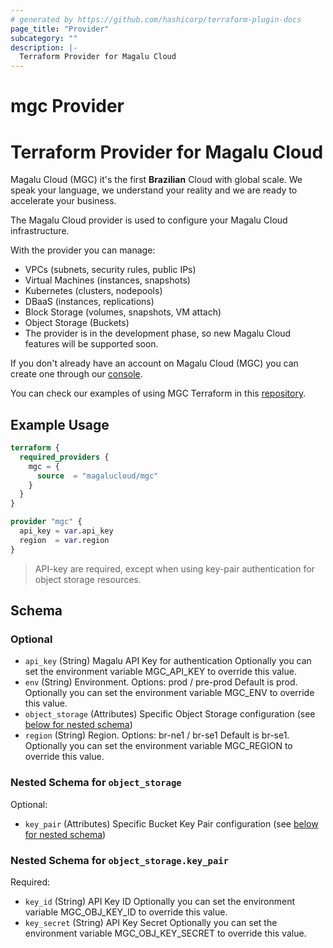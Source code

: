 ```yaml
---
# generated by https://github.com/hashicorp/terraform-plugin-docs
page_title: "Provider"
subcategory: ""
description: |-
  Terraform Provider for Magalu Cloud
---
```


# mgc Provider

# Terraform Provider for Magalu Cloud

Magalu Cloud (MGC) it's the first **Brazilian** Cloud with global scale. We speak your language, we understand your reality and we are ready to accelerate your business.

The Magalu Cloud provider is used to configure your Magalu Cloud infrastructure.

With the provider you can manage:

- VPCs (subnets, security rules, public IPs)
- Virtual Machines (instances, snapshots)
- Kubernetes (clusters, nodepools)
- DBaaS (instances, replications)
- Block Storage (volumes, snapshots, VM attach)
- Object Storage (Buckets)
- The provider is in the development phase, so new Magalu Cloud features will be supported soon.

If you don't already have an account on Magalu Cloud (MGC) you can create one through our [console](https://console.magalu.cloud/login).


You can check our examples of using MGC Terraform in this [repository](https://github.com/MagaluCloud/terraform-examples/tree/main).

## Example Usage

```terraform
terraform {
  required_providers {
    mgc = {
      source  = "magalucloud/mgc"
    }
  }
}

provider "mgc" {
  api_key = var.api_key
  region  = var.region
}
```

> API-key are required, except when using key-pair authentication for object storage resources.

<!-- schema generated by tfplugindocs -->
## Schema

### Optional

- `api_key` (String) Magalu API Key for authentication
Optionally you can set the environment variable MGC_API_KEY to override this value.
- `env` (String) Environment. Options: prod / pre-prod
Default is prod.
Optionally you can set the environment variable MGC_ENV to override this value.
- `object_storage` (Attributes) Specific Object Storage configuration (see [below for nested schema](#nestedatt--object_storage))
- `region` (String) Region. Options: br-ne1 / br-se1
Default is br-se1.
Optionally you can set the environment variable MGC_REGION to override this value.

<a id="nestedatt--object_storage"></a>
### Nested Schema for `object_storage`

Optional:

- `key_pair` (Attributes) Specific Bucket Key Pair configuration (see [below for nested schema](#nestedatt--object_storage--key_pair))

<a id="nestedatt--object_storage--key_pair"></a>
### Nested Schema for `object_storage.key_pair`

Required:

- `key_id` (String) API Key ID
Optionally you can set the environment variable MGC_OBJ_KEY_ID to override this value.
- `key_secret` (String) API Key Secret
Optionally you can set the environment variable MGC_OBJ_KEY_SECRET to override this value.
